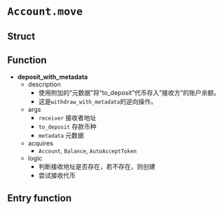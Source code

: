 # `Account.move`

## Struct

## Function

- **deposit_with_metadata**
  - description
    - 使用附加的“元数据”将“to_deposit”代币存入“接收方”的账户余额。
    - 这是`withdraw_with_metadata`的逆向操作。
  - args
    - `receiver` 接收者地址
    - `to_deposit` 存款币种
    - `metadata` 元数据
  - acquires
    - `Account`, `Balance`, `AutoAcceptToken`
  - logic
    - 判断接收地址是否存在，若不存在，则创建
    - 尝试接收代币


## Entry function

